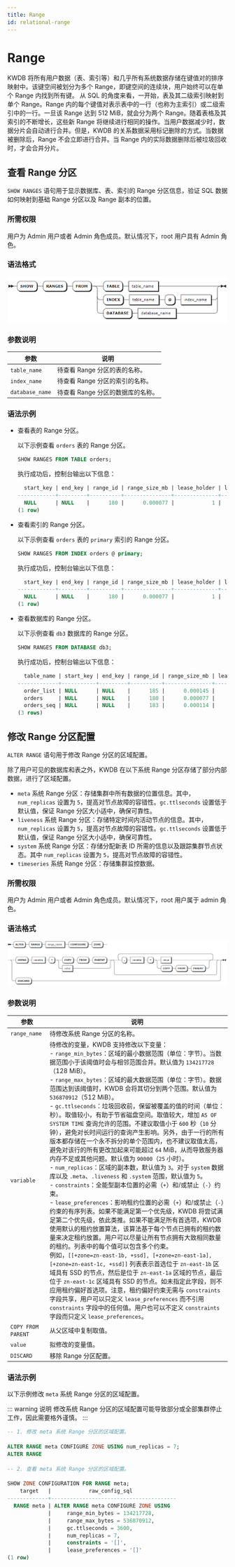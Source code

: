 ```yaml
---
title: Range
id: relational-range
---
```


# Range

KWDB 将所有用户数据（表、索引等）和几乎所有系统数据存储在键值对的排序映射中。该键空间被划分为多个 Range，即键空间的连续块，用户始终可以在单个 Range 内找到所有键。
从 SQL 的角度来看，一开始，表及其二级索引映射到单个 Range。Range 内的每个键值对表示表中的一行（也称为主索引）或二级索引中的一行。一旦该 Range 达到 512 MiB，就会分为两个 Range。随着表格及其索引的不断增长，这些新 Range 将继续进行相同的操作。当用户数据减少时，数据分片会自动进行合并。但是，KWDB 的关系数据采用标记删除的方式。当数据被删除后，Range 不会立即进行合并。当 Range 内的实际数据删除后被垃圾回收时，才会合并分片。

## 查看 Range 分区

`SHOW RANGES` 语句用于显示数据库、表、索引的 Range 分区信息，验证 SQL 数据如何映射到基础 Range 分区以及 Range 副本的位置。

### 所需权限

用户为 Admin 用户或者 Admin 角色成员。默认情况下，root 用户具有 Admin 角色。

### 语法格式

![](../../../static/sql-reference/T3oHb3y7MoiSttxGFL1cjutqnve.png)

### 参数说明

| 参数 | 说明 |
| --- | --- |
| `table_name` | 待查看 Range 分区的表的名称。 |
| `index_name` | 待查看 Range 分区的索引的名称。 |
| `database_name` | 待查看 Range 分区的数据库的名称。 |

### 语法示例

- 查看表的 Range 分区。

    以下示例查看 `orders` 表的 Range 分区。

    ```sql
    SHOW RANGES FROM TABLE orders;
    ```

    执行成功后，控制台输出以下信息：

    ```sql
      start_key | end_key | range_id | range_size_mb | lease_holder | lease_holder_locality | replicas | replica_localities
    ------------+---------+----------+---------------+--------------+-----------------------+----------+---------------------
      NULL      | NULL    |      180 |      0.000077 |            1 |                       | {1}      | {""}
    (1 row)
    ```

- 查看索引的 Range 分区。

    以下示例查看 `orders` 表的 `primary` 索引的 Range 分区。

    ```sql
    SHOW RANGES FROM INDEX orders @ primary;
    ```

    执行成功后，控制台输出以下信息：

    ```sql
      start_key | end_key | range_id | range_size_mb | lease_holder | lease_holder_locality | replicas | replica_localities
    ------------+---------+----------+---------------+--------------+-----------------------+----------+---------------------
      NULL      | NULL    |      180 |      0.000077 |            1 |                       | {1}      | {""}
    (1 row)
    ```

- 查看数据库的 Range 分区。

    以下示例查看 `db3` 数据库的 Range 分区。

    ```sql
    SHOW RANGES FROM DATABASE db3;
    ```

    执行成功后，控制台输出以下信息：

    ```sql
      table_name | start_key | end_key | range_id | range_size_mb | lease_holder | lease_holder_locality | replicas | replica_localities
    -------------+-----------+---------+----------+---------------+--------------+-----------------------+----------+---------------------
      order_list | NULL      | NULL    |      185 |      0.000145 |            1 |                       | {1}      | {""}
      orders     | NULL      | NULL    |      180 |      0.000077 |            1 |                       | {1}      | {""}
      orders_seq | NULL      | NULL    |      183 |      0.000114 |            1 |                       | {1}      | {""}
    (3 rows)
    ```

## 修改 Range 分区配置

`ALTER RANGE` 语句用于修改 Range 分区的区域配置。

除了用户可见的数据库和表之外，KWDB 在以下系统 Range 分区存储了部分内部数据，进行了区域配置。

- `meta` 系统 Range 分区：存储集群中所有数据的位置信息。其中，`num_replicas` 设置为 `5`，提高对节点故障的容错性。`gc.ttlseconds` 设置低于默认值，保证 Range 分区大小适中，确保可靠性。
- `liveness` 系统 Range 分区：存储特定时间内活动节点的信息。其中，`num_replicas` 设置为 `5`，提高对节点故障的容错性。`gc.ttlseconds` 设置低于默认值，保证 Range 分区大小适中，确保可靠性。
- `system` 系统 Range 分区：存储分配新表 ID 所需的信息以及跟踪集群节点状态。其中 `num_replicas` 设置为 `5`，提高对节点故障的容错性。
- `timeseries` 系统 Range 分区：存储集群监控数据。

### 所需权限

用户为 Admin 用户或者 Admin 角色成员。默认情况下，root 用户属于 admin 角色。

### 语法格式

![](../../../static/sql-reference/PsuSb6hDvoVcIpxpC8zcrxFdnZg.png)

### 参数说明

| 参数 | 说明 |
| --- | --- |
| `range_name` | 待修改系统 Range 分区的名称。 |
| `variable` | 待修改的变量，KWDB 支持修改以下变量：<br > - `range_min_bytes`：区域的最小数据范围（单位：字节）。当数据范围小于该阈值时会与相邻范围合并。默认值为 `134217728`（128 MiB）。<br >- `range_max_bytes`：区域的最大数据范围（单位：字节）。数据范围达到该阈值时，KWDB 会将其切分到两个范围。默认值为 `536870912`（512 MiB）。<br >- `gc.ttlseconds`：垃圾回收前，保留被覆盖的值的时间（单位：秒）。取值较小，有助于节省磁盘空间。取值较大，增加 `AS OF SYSTEM TIME` 查询允许的范围。不建议取值小于 `600` 秒（`10` 分钟），避免对长时间运行的查询产生影响。另外，由于一行的所有版本都存储在一个永不拆分的单个范围内，也不建议取值太高，避免对该行的所有更改加起来可能超过 `64` MiB，从而导致服务器内存不足或其他问题。默认值为 `90000`（`25` 小时）。<br > - `num_replicas`：区域的副本数，默认值为 `3`。对于 `system` 数据库以及 `.meta`、`.liveness` 和 `.system` 范围，默认值为 `5`。<br > - `constraints`：全能型副本位置的必需（`+`）和/或禁止（`-`）约束。<br >- `lease_preferences`：影响租约位置的必需（`+`）和/或禁止（`-`）约束的有序列表。如果不能满足第一个优先级，KWDB 将尝试满足第二个优先级，依此类推。如果不能满足所有首选项，KWDB 使用默认的租约放置算法，该算法基于每个节点已拥有的租约数量来决定租约放置。用户可以尽量让所有节点拥有大致相同数量的租约。列表中的每个值可以包含多个约束。<br > 例如，`[[+zone=zn-east-1b, +ssd], [+zone=zn-east-1a], [+zone=zn-east-1c, +ssd]]` 列表表示首选位于 `zn-east-1b` 区域具有 SSD 的节点，然后是位于 `zn-east-1a` 区域的节点，最后位于 `zn-east-1c` 区域具有 SSD 的节点。如未指定此字段，则不应用租约偏好首选项。注意，租约偏好约束无需与 `constraints` 字段共享，用户可以只定义 `lease_preferences` 而不引用 `constraints` 字段中的任何值。用户也可以不定义 `constraints` 字段而只定义 `lease_preferences`。|
| `COPY FROM PARENT` | 从父区域中复制取值。 |
| `value` | 拟修改的变量值。 |
| `DISCARD` | 移除 Range 分区配置。 |

### 语法示例

以下示例修改 `meta` 系统 Range 分区的区域配置。

::: warning 说明
修改系统 Range 分区的区域配置可能导致部分或全部集群停止工作，因此需要格外谨慎。
:::

```sql
-- 1. 修改 meta 系统 Range 分区的区域配置。

ALTER RANGE meta CONFIGURE ZONE USING num_replicas = 7;
ALTER RANGE 

-- 2. 查看 meta 系统 Range 分区的区域配置。

SHOW ZONE CONFIGURATION FOR RANGE meta;
    target   |            raw_config_sql
-------------+----------------------------------------
  RANGE meta | ALTER RANGE meta CONFIGURE ZONE USING
             |     range_min_bytes = 134217728,
             |     range_max_bytes = 536870912,
             |     gc.ttlseconds = 3600,
             |     num_replicas = 7,
             |     constraints = '[]',
             |     lease_preferences = '[]'
(1 row)
```
